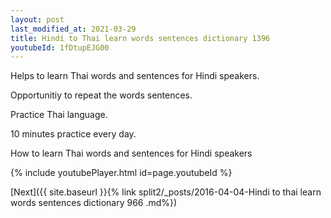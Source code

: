 ```yaml
---
layout: post
last_modified_at: 2021-03-29
title: Hindi to Thai learn words sentences dictionary 1396 
youtubeId: 1fDtupEJG00
---
```

 
 
Helps to learn Thai words and sentences for Hindi speakers.

Opportunitiy to repeat the words sentences. 

Practice Thai language. 
 
10 minutes practice every day. 
 
How to learn Thai words and sentences for Hindi speakers 
 
{% include youtubePlayer.html id=page.youtubeId %}
 
 
[Next]({{ site.baseurl }}{% link  split2/_posts/2016-04-04-Hindi to thai learn words sentences dictionary 966 .md%})
 

